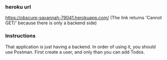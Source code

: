 ### heroku url
https://obscure-savannah-79041.herokuapp.com/
(The link returns 'Cannot GET/' because there is only a backend side)

### Instructions
That application is just having a backend.
In order of using it, you should use Postman.
First create a user, and only than you can add Todos.
